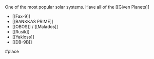 
One of the most popular solar systems. Have all of the  [[Given Planets]] 


- [[Fax-9]]
- [[BANKKAS PRIME]]
- [[OBOS]] / [[Malados]]
- [[Rusik]]
- [[Yakloss]]
- [[DB-9B]]

#place